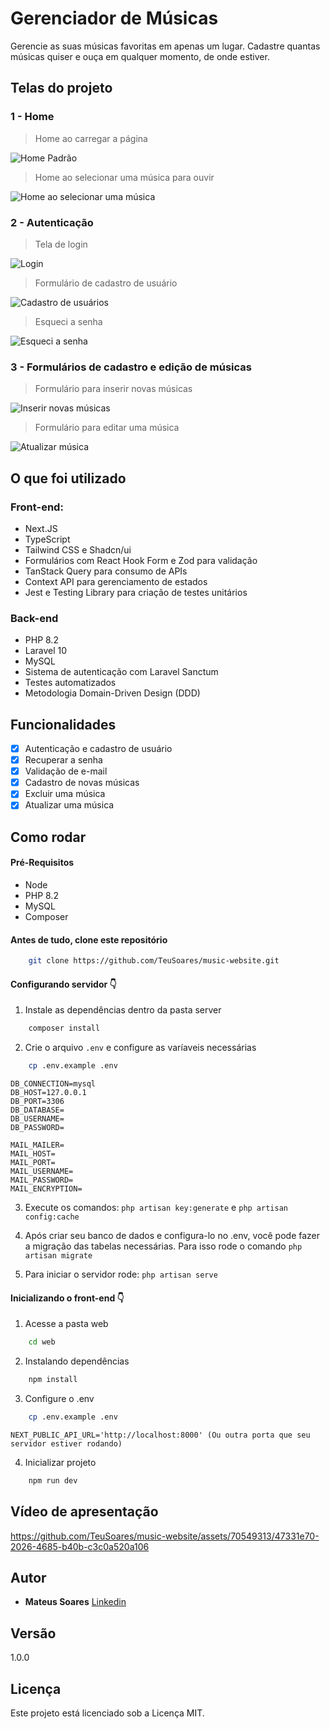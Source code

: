 # Gerenciador de Músicas

Gerencie as suas músicas favoritas em apenas um lugar. Cadastre quantas músicas quiser e ouça em qualquer momento, de onde estiver.

## Telas do projeto

### 1 - Home
> Home ao carregar a página

![Home Padrão](https://i.imgur.com/DwEQwiq.png)

> Home ao selecionar uma música para ouvir

![Home ao selecionar uma música](https://i.imgur.com/vmVqjgr.png)

### 2 - Autenticação
> Tela de login

![Login](https://i.imgur.com/J72TC6H.png)

> Formulário de cadastro de usuário

![Cadastro de usuários](https://i.imgur.com/4QuAHKa.png)

> Esqueci a senha

![Esqueci a senha](https://i.imgur.com/MOQDA3E.png)

### 3 - Formulários de cadastro e edição de músicas
> Formulário para inserir novas músicas

![Inserir novas músicas](https://i.imgur.com/E7GL4Em.png)

> Formulário para editar uma música

![Atualizar música](https://i.imgur.com/NgBtpNo.png)

## O que foi utilizado

### Front-end:
* Next.JS
* TypeScript
* Tailwind CSS e Shadcn/ui
* Formulários com React Hook Form e Zod para validação
* TanStack Query para consumo de APIs
* Context API para gerenciamento de estados
* Jest e Testing Library para criação de testes unitários
  
### Back-end
* PHP 8.2
* Laravel 10
* MySQL
* Sistema de autenticação com Laravel Sanctum
* Testes automatizados
* Metodologia Domain-Driven Design (DDD)

## Funcionalidades
* [x] Autenticação e cadastro de usuário
* [x] Recuperar a senha
* [x] Validação de e-mail
* [x] Cadastro de novas músicas
* [x] Excluir uma música
* [x] Atualizar uma música

## Como rodar

#### Pré-Requisitos
* Node
* PHP 8.2
* MySQL
* Composer
  
#### Antes de tudo, clone este repositório
```bash
    git clone https://github.com/TeuSoares/music-website.git
```

#### Configurando servidor 👇
1. Instale as dependências dentro da pasta server
```bash
    composer install
```

2. Crie o arquivo `.env` e configure as varíaveis necessárias
```bash
    cp .env.example .env
```
```
DB_CONNECTION=mysql
DB_HOST=127.0.0.1
DB_PORT=3306
DB_DATABASE=
DB_USERNAME=
DB_PASSWORD=
```
```
MAIL_MAILER=
MAIL_HOST=
MAIL_PORT=
MAIL_USERNAME=
MAIL_PASSWORD=
MAIL_ENCRYPTION=
```

3. Execute os comandos: `php artisan key:generate` e `php artisan config:cache`

4. Após criar seu banco de dados e configura-lo no .env, você pode fazer a migração das tabelas necessárias. Para isso rode o comando `php artisan migrate`
   
5. Para iniciar o servidor rode: `php artisan serve`

#### Inicializando o front-end 👇
1. Acesse a pasta web
```bash
    cd web
```

2. Instalando dependências
```bash
    npm install
```

3. Configure o .env
```bash
    cp .env.example .env
```
```
NEXT_PUBLIC_API_URL='http://localhost:8000' (Ou outra porta que seu servidor estiver rodando)
```

4. Inicializar projeto
```bash
    npm run dev
```

## Vídeo de apresentação


https://github.com/TeuSoares/music-website/assets/70549313/47331e70-2026-4685-b40b-c3c0a520a106


## Autor

* **Mateus Soares** [Linkedin](https://www.linkedin.com/in/mateus-soares-santos/)

## Versão

1.0.0

## Licença

Este projeto está licenciado sob a Licença MIT.
